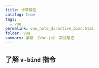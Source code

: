 ```yaml
---
title: 计算属性
catalog: true
tags: 
  - vue
permalink: vue_note_directive_bind.html
folder: vue
summary: 梁灏 《Vue.js》 实战笔记
---
```


## 了解 `v-bind` 指令

